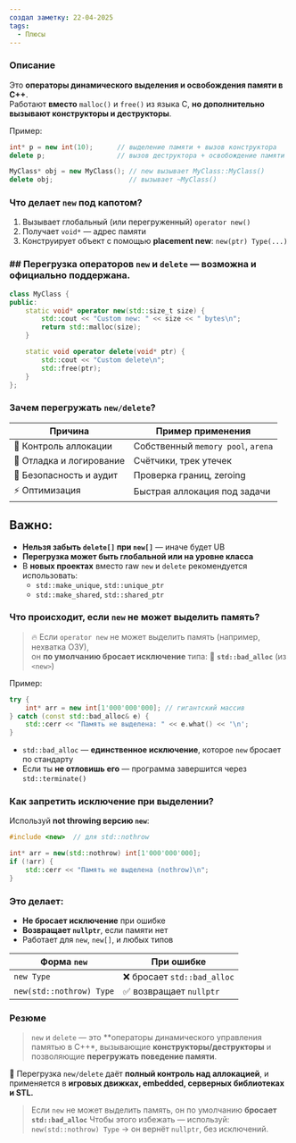 ```yaml
---
создал заметку: 22-04-2025
tags:
  - Плюсы
---
```

### Описание
Это **операторы динамического выделения и освобождения памяти в C++**.  
Работают **вместо** `malloc()` и `free()` из языка C, **но дополнительно вызывают конструкторы и деструкторы**.

Пример:
```cpp
int* p = new int(10);      // выделение памяти + вызов конструктора
delete p;                  // вызов деструктора + освобождение памяти
```
```cpp
MyClass* obj = new MyClass(); // new вызывает MyClass::MyClass()
delete obj;                   // вызывает ~MyClass()
```
### Что делает `new` под капотом?
1. Вызывает глобальный (или перегруженный) `operator new()`
2. Получает `void*` — адрес памяти
3. Конструирует объект с помощью **placement new**: `new(ptr) Type(...)`

### ## Перегрузка операторов `new` и `delete` — **возможна и официально поддержана**.
```cpp
class MyClass {
public:
    static void* operator new(std::size_t size) {
        std::cout << "Custom new: " << size << " bytes\n";
        return std::malloc(size);
    }

    static void operator delete(void* ptr) {
        std::cout << "Custom delete\n";
        std::free(ptr);
    }
};
```

### Зачем перегружать `new/delete`?
|Причина|Пример применения|
|---|---|
|💾 Контроль аллокации|Собственный `memory pool`, `arena`|
|🧪 Отладка и логирование|Счётчики, трек утечек|
|🔐 Безопасность и аудит|Проверка границ, zeroing|
|⚡ Оптимизация|Быстрая аллокация под задачи
## Важно:

- **Нельзя забыть `delete[]` при `new[]`** — иначе будет UB
- **Перегрузка может быть глобальной или на уровне класса**
- В **новых проектах** вместо raw `new` и `delete` рекомендуется использовать:
    - `std::make_unique`, `std::unique_ptr`
    - `std::make_shared`, `std::shared_ptr`

### Что происходит, если `new` не может выделить память?

> 🔥 Если `operator new` не может выделить память (например, нехватка ОЗУ),  
> он **по умолчанию бросает исключение** типа:
> 🎯 **`std::bad_alloc`** (из `<new>`)

Пример:
```cpp
try {
    int* arr = new int[1'000'000'000]; // гигантский массив
} catch (const std::bad_alloc& e) {
    std::cerr << "Память не выделена: " << e.what() << '\n';
}
```
- `std::bad_alloc` — **единственное исключение**, которое `new` бросает по стандарту
- Если ты **не отловишь его** — программа завершится через `std::terminate()`
### Как запретить исключение при выделении?
Используй **not throwing версию `new`**:
```cpp
#include <new>  // для std::nothrow

int* arr = new(std::nothrow) int[1'000'000'000];
if (!arr) {
    std::cerr << "Память не выделена (nothrow)\n";
}
```
### Это делает:
- **Не бросает исключение** при ошибке
- **Возвращает `nullptr`**, если памяти нет
- Работает для `new`, `new[]`, и любых типов

|Форма `new`|При ошибке|
|---|---|
|`new Type`|❌ бросает `std::bad_alloc`|
|`new(std::nothrow) Type`|✅ возвращает `nullptr`|
### Резюме
> `new` и `delete` — это **операторы динамического управления памятью в C++*,  вызывающие **конструкторы/деструкторы** и позволяющие **перегружать поведение памяти**.

📌 Перегрузка `new/delete` даёт **полный контроль над аллокацией**, и применяется в **игровых движках, embedded, серверных библиотеках и STL.**

>Если `new` не может выделить память, он по умолчанию **бросает `std::bad_alloc`**  Чтобы этого избежать — используй:  
`new(std::nothrow) Type` → он вернёт `nullptr`, без исключений.